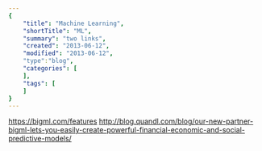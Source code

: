 ```yaml
---
{
    "title": "Machine Learning",
    "shortTitle": "ML",
    "summary": "two links",
    "created": "2013-06-12",
    "modified": "2013-06-12",
    "type":"blog",
    "categories": [
    ],
    "tags": [
    ]
}
---
```

<https://bigml.com/features>
<http://blog.quandl.com/blog/our-new-partner-bigml-lets-you-easily-create-powerful-financial-economic-and-social-predictive-models/>
